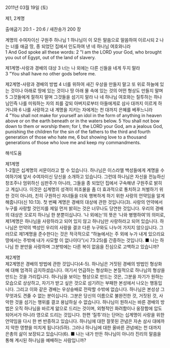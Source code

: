 2011년 03월 19일 (토)

제1, 2계명



출애굽기 20:1 - 20:6 / 새찬송가 200 장


계명의 수여자이신 구원주 하나님
1 하나님이 이 모든 말씀으로 말씀하여 이르시되 2 나는 너를 애굽 땅, 종 되었던 집에서 인도하여 낸 네 하나님 여호와니라  
1 And God spoke all these words: 2 "I am the LORD your God, who brought you out of Egypt, out of the land of slavery. 

제1계명-사랑과 경배의 대상
3 너는 나 외에는 다른 신들을 네게 두지 말라  
3 "You shall have no other gods before me. 

제2계명-사랑과 경배의 방법
4 너를 위하여 새긴 우상을 만들지 말고 또 위로 하늘에 있는 것이나 아래로 땅에 있는 것이나 땅 아래 물 속에 있는 것의 어떤 형상도 만들지 말며 5 그것들에게 절하지 말며 그것들을 섬기지 말라 나 네 하나님 여호와는 질투하는 하나님인즉 나를 미워하는 자의 죄를 갚되 아버지로부터 아들에게로 삼사 대까지 이르게 하거니와 6 나를 사랑하고 내 계명을 지키는 자에게는 천 대까지 은혜를 베푸느니라  
4 "You shall not make for yourself an idol in the form of anything in heaven above or on the earth beneath or in the waters below. 5 You shall not bow down to them or worship them; for I, the LORD your God, am a jealous God, punishing the children for the sin of the fathers to the third and fourth generation of those who hate me, 6 but showing love to a thousand generations of those who love me and keep my commandments.

해석도움





제1계명  
1-2절은 십계명의 서문이라고 할 수 있습니다. 하나님은 이스라엘 백성들에게 계명을 수여하기에 앞서 수여자이신 당신을 소개하고 있습니다. 그런데 하나님은 자신을 전능하신 창조주나 엄위하신 심판주가 아니라, 그들을 종 되었던 집에서 구속해낸 구원주로 밝히고 계십니다. 이것은 십계명의 성격이 피조물을 좀 더 효과적으로 통치하고 처벌하기 위한 것이 아니라, 친히 구원하신 자녀들을 더욱 행복하게 하기 위한 사랑의 언약임을 알게 해줍니다(신 10:13). 첫 번째 계명은 경배의 대상에 관한 것입니다(3). 사랑의 언약에서 누구를 사랑할 것인지를 제일 먼저 밝히는 것은 너무나도 당연한 것입니다. 우리의 경배의 대상은 오로지 하나님 한 분뿐이십니다. ‘나 외에는’의 뜻은 ‘나와 병행하여’의 의미로, 제1계명은 하나님을 사랑하라고 되어 있지 않고 하나님만 사랑하라고 되어 있습니다. 하나님은 언약의 백성인 우리의 사랑을 결코 다른 누구와도 나누어 가지지 않으십니다. 그러므로 제1계명을 준수한다는 것은 적극적으로 “하늘에서는 주 외에 누가 내게 있으리요 땅에서는 주밖에 내가 사모할 이 없나이다”(시 73:25)를 간증하는 것입니다.
■ 나는 하나님 한 분만을 사랑하며 그분밖에는 다른 복이 없음을 진심으로 고백하고 있습니까?

제2계명  
제2계명은 경배의 방법에 관한 것입니다(4-5). 하나님은 거짓된 경배의 방법인 형상화에 대해 엄격히 금지하셨습니다. 여기서 언급하는 형상화는 본질적으로 하나님의 형상을 만드는 것을 가리킵니다. 하나님을 보이는 형상으로 만드는 것은, 그분을 자기가 원하는 모습으로 상상하고, 자기가 받고 싶은 것으로 섬기려는 부패한 본성에서 나오는 행동입니다. 그리고 이와 같은 경배는 우상숭배로 전락할 수밖에 없습니다. 하나님은 본성상 그 무엇과도 견줄 수 없는 분이십니다. 그분은 당신의 이름으로 불완전한 것, 거짓된 것, 사악한 것을 섬기는 행위를 결코 용납하실 수 없습니다. 하나님이 원하시는 바른 경배의 방법은 오직 하나님을 바르게 앎으로 드리는 것이며, 외형적인 화려함이나 웅장함에 압도되어서가 아니라 영으로 드리는 것입니다. 한편 ‘질투’라는 단어는 십계명이 사랑을 위한 언약임을 다시 한 번 반증하고 있습니다. 하나님에 대한 잘못된 관념은 자손 삼사 대에까지 악한 영향을 미치게 됩니다(5하). 그러나 하나님에 대한 올바른 관념에는 천 대까지 은총의 삶이 보장되고 있습니다(6).
■ 나는 내가 만든 하나님이 아니라 진리의 말씀을 통해 계시된 하나님을 예배하는 사람입니까?